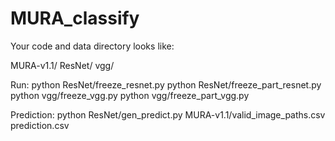 # MURA_classify

Your code and data directory looks like:

  MURA-v1.1/
  ResNet/
  vgg/
  
Run:
  python ResNet/freeze_resnet.py
  python ResNet/freeze_part_resnet.py
  python vgg/freeze_vgg.py
  python vgg/freeze_part_vgg.py
  
Prediction:
  python ResNet/gen_predict.py MURA-v1.1/valid_image_paths.csv prediction.csv
